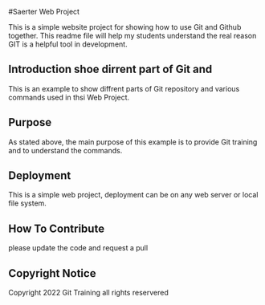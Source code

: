 #Saerter Web Project

This is a simple website project for showing how to use Git and Github together. This readme file will help my students understand the real reason 
GIT is a helpful tool in development. 

## Introduction shoe dirrent part of Git and 
This is an example to show diffrent parts of Git repository and various commands used in thsi Web Project. 

## Purpose
As stated above, the main purpose of this example is to provide Git training and to understand the commands.

## Deployment
This is a simple  web project, deployment can be on any web server or local file system. 

## How To Contribute

please update the code and request a pull

## Copyright Notice
Copyright 2022 Git Training all rights reservered